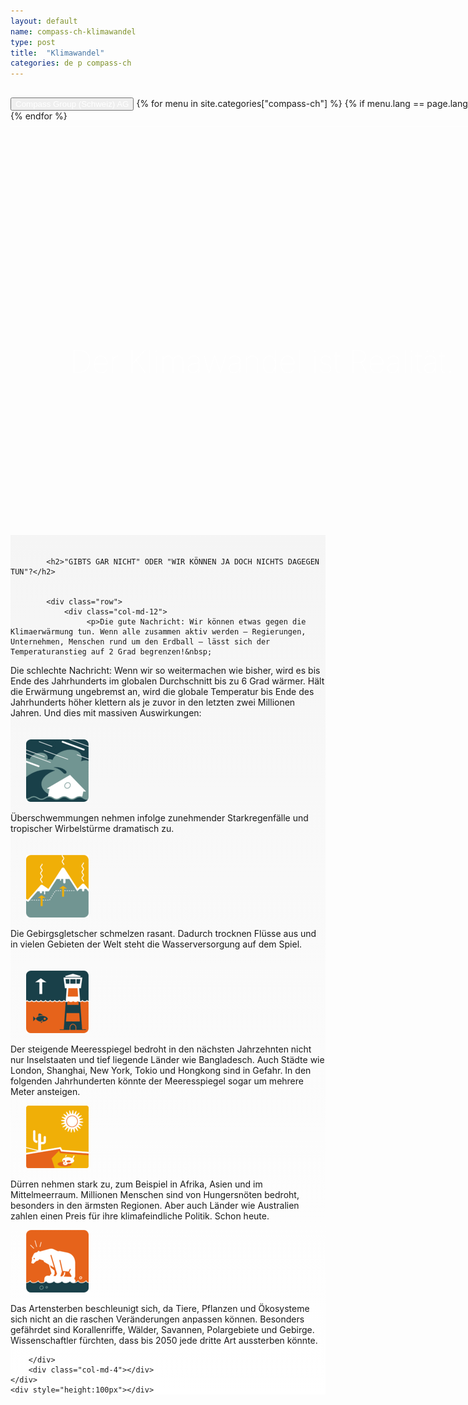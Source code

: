 ```yaml
---
layout: default
name: compass-ch-klimawandel
type: post
title:  "Klimawandel"
categories: de p compass-ch
---
```



<div>
	<div class="container-hero container-hero-1 clearfix" style="background-image: url('/images/unsplash_523183833041b_1.jpg');background-repeat: no-repeat;background-size: 1500px 1000px;background-color: rgba(0, 0, 0, 0.0);height: 700px;background-position: 50% 30%;">
		<div class="container-hero-content container-hero-content-1 clearfix">
			<div class="container-4 clearfix" style="margin-bottom:-40px;margin-top:30px;width: 960px;height: 46px;border-bottom: 1px solid rgb(255, 255, 255);">
				<button class="text text-5" style="text-align:left;color: #fff;" onClick="window.location='/';" >Compass Group (Schweiz) AG</button>
				{% for menu in site.categories["compass-ch"] %}
				{% if menu.lang == page.lang %}
				<button class="_button" style="float:right;margin-left:20px;margin-top:8px;font-size:0.95em;color: #fff;" onClick="window.location='{{menu.url}}';">{{menu.title}}</button>
				{% endif %}{% endfor %}
			</div>
			<div style="line-height: 1.38;clear: both;width: 636px;margin: 360px 0 0 16.83268%;border-radius: 3px;background-color: rgba(255, 255, 255, 0);font-size: 3.5em;text-align: center;float: left;color: #fff;font-weight:100">Der Klimawandel ist Realität.</div>
		</div>
	</div>
</div>

<div style="background: -webkit-linear-gradient(90deg, rgb(255, 255, 255) 0%, rgb(245, 245, 245) 100%) rgb(222, 222, 222);">
	


<div class="container">
	<div class="row" style="height:20px"></div>
	<div class="row">
		<div class="col-md-2"></div>
		<div class="col-md-6">
		  
			<h2>"GIBTS GAR NICHT" ODER "WIR KÖNNEN JA DOCH NICHTS DAGEGEN TUN"?</h2>
			
	       
			<div class="row">
				<div class="col-md-12">
					 <p>Die gute Nachricht: Wir können etwas gegen die Klimaerwärmung tun. Wenn alle zusammen aktiv werden – Regierungen, Unternehmen, Menschen rund um den Erdball – lässt sich der Temperaturanstieg auf 2 Grad begrenzen!&nbsp;
Die schlechte Nachricht: Wenn wir so weitermachen wie bisher, wird es bis Ende des Jahrhunderts im globalen Durchschnitt bis zu 6 Grad wärmer.
Hält die Erwärmung ungebremst an, wird die globale Temperatur bis Ende des Jahrhunderts höher klettern als je zuvor in den letzten zwei Millionen Jahren. Und dies mit massiven Auswirkungen:</p></div>
			</div>
			 <div class="row" style="height:20px"></div>
			<div class="row">
				<div class="col-md-3" style="padding-right:25px;padding-left:25px">
					 <img src="/images/Unknown-100x100.gif" data-rimage data-src="/images/Unknown-100x100.gif">
				</div>
				<div class="col-md-9"><p>Überschwemmungen nehmen infolge zunehmender Starkregenfälle und tropischer Wirbelstürme dramatisch zu.</p></div>
			</div>
				<div class="row" style="height:20px"></div>
			<div class="row">
				<div class="col-md-3" style="padding-right:25px;padding-left:25px"> <img src="/images/Unknown-2-100x100.gif" data-rimage data-src="/images/Unknown-2-100x100.gif"></div>
				<div class="col-md-9"><p>Die Gebirgsgletscher schmelzen rasant. Dadurch trocknen Flüsse aus und in vielen Gebieten der Welt steht die Wasserversorgung auf dem Spiel.</p></div>
			</div>
				<div class="row" style="height:20px"></div>
			<div class="row">
				<div class="col-md-3" style="padding-right:25px;padding-left:25px"> <img src="/images/Unknown-1-100x100.gif" data-rimage data-src="/images/Unknown-1-100x100.gif"></div>
				<div class="col-md-9"><p>Der steigende Meeresspiegel bedroht in den nächsten Jahrzehnten nicht nur Inselstaaten und tief liegende Länder wie Bangladesch. Auch Städte wie London, Shanghai, New York, Tokio und Hongkong sind in Gefahr. In den folgenden Jahrhunderten könnte der Meeresspiegel sogar um mehrere Meter ansteigen.</p></div>
			</div>
			<div class="row">
				<div class="col-md-3" style="padding-right:25px;padding-left:25px"><img src="/images/Unknown-3-100x100.gif" data-rimage data-src="/images/Unknown-3-100x100.gif"></div>
				<div class="col-md-9"><p>Dürren nehmen stark zu, zum Beispiel in Afrika, Asien und im Mittelmeerraum. Millionen Menschen sind von Hungersnöten bedroht, besonders in den ärmsten Regionen. Aber auch Länder wie Australien zahlen einen Preis für ihre klimafeindliche Politik. Schon heute.</p></div>
			</div>
			<div class="row">
				<div class="col-md-3" style="padding-right:25px;padding-left:25px"><img src="/images/Unknown-4-100x100.gif" data-rimage data-src="/images/Unknown-4-100x100.gif"></div>
				<div class="col-md-9"><p>Das Artensterben beschleunigt sich, da Tiere, Pflanzen und Ökosysteme sich nicht an die raschen Veränderungen anpassen können. Besonders gefährdet sind Korallenriffe, Wälder, Savannen, Polargebiete und Gebirge. Wissenschaftler fürchten, dass bis 2050 jede dritte Art aussterben könnte.</p></div>
			</div>
	        
		</div>
		<div class="col-md-4"></div>
	</div>
	<div style="height:100px"></div>
</div>
